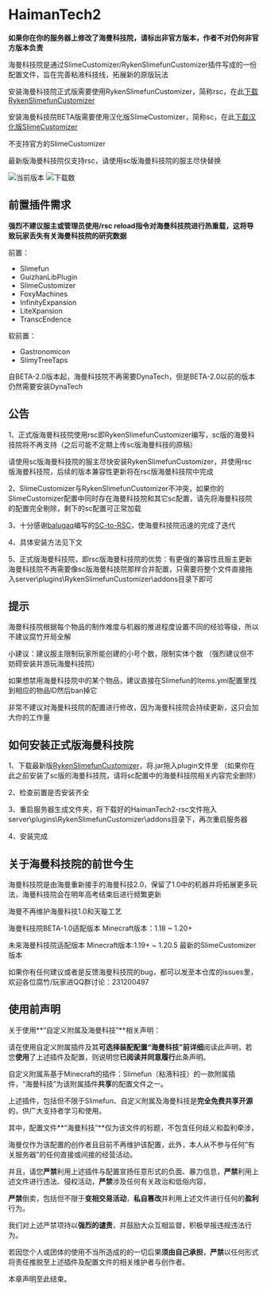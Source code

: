 # HaimanTech2
**如果你在你的服务器上修改了海曼科技院，请标出非官方版本，作者不对仍何非官方版本负责**

海曼科技院是通过SlimeCustomizer/RykenSlimefunCustomizer插件写成的一份配置文件，旨在完善粘液科技线，拓展新的原版玩法  

安装海曼科技院正式版需要使用RykenSlimefunCustomizer，简称rsc，在此[下载RykenSlimefunCustomizer](https://builds.guizhanss.com/SlimefunReloadingProject/RykenSlimeCustomizer/main)

安装海曼科技院BETA版需要使用汉化版SlimeCustomizer，简称sc，在此[下载汉化版SlimeCustomizer](https://builds.guizhanss.com/SlimefunGuguProject/SlimeCustomizer/master)

不支持官方的SlimeCustomizer

最新版海曼科技院仅支持rsc，请使用sc版海曼科技院的服主尽快替换

![当前版本](https://img.shields.io/github/v/release/haiman233/HaimanTech2?include_prereleases)
![下载数](https://img.shields.io/github/downloads/haiman233/HaimanTech2/total)

## 前置插件需求

**强烈不建议服主或管理员使用/rsc reload指令对海曼科技院进行热重载，这将导致玩家丢失有关海曼科技院的研究数据**

前置：
- Slimefun
- GuizhanLibPlugin
- SlimeCustomizer
- FoxyMachines
- InfinityExpansion
- LiteXpansion
- TranscEndence

软前置：
- Gastronomicon
- SlimyTreeTaps

自BETA-2.0版本起，海曼科技院不再需要DynaTech，但是BETA-2.0以前的版本仍然需要安装DynaTech

## 公告

1、正式版海曼科技院使用rsc即RykenSlimefunCustomizer编写，sc版的海曼科技院将不再支持（之后可能不定期上传sc版海曼科技的原稿）

请使用sc版海曼科技院的服主尽快安装RykenSlimefunCustomizer，并使用rsc版海曼科技院，后续的版本兼容性更新将在rsc版海曼科技院中完成

2、SlimeCustomizer与RykenSlimefunCustomizer不冲突，如果你的SlimeCustomizer配置中同时存在海曼科技院和其它sc配置，请先将海曼科技院的配置完全剔除，剩下的sc配置可正常加载

3、十分感谢[balugaq](https://github.com/balugaq)编写的[SC-to-RSC](https://github.com/SlimefunReloadingProject/SC-to-RSC)，使海曼科技院迅速的完成了迭代

4、具体安装方法见下文

5、正式版海曼科技院，即rsc版海曼科技院的优势：有更强的兼容性且服主更新海曼科技院不再需要像sc版海曼科技院那样合并配置，只需要将整个文件直接拖入server\plugins\RykenSlimefunCustomizer\addons目录下即可

## 提示

海曼科技院根据每个物品的制作难度与机器的推进程度设置不同的经验等级，所以不建议腐竹开局全解

小建议：建议服主限制玩家所能创建的小号个数，限制实体个数 （强烈建议但不妨碍安装并游玩海曼科技院）

如果想禁用海曼科技院中的某个物品，建议直接在Slimefun的Items.yml配置里找到相应的物品ID然后ban掉它

非常不建议对海曼科技院的配置进行修改，因为海曼科技院会持续更新，这只会加大你的工作量

## 如何安装正式版海曼科技院

1、下载最新版[RykenSlimefunCustomizer](https://builds.guizhanss.com/SlimefunReloadingProject/RykenSlimeCustomizer/main)，将.jar拖入plugin文件里
（如果你在此之前安装了sc版的海曼科技院，请将sc配置中的海曼科技院相关内容完全删除）

2、检查前置是否安装齐全

3、重启服务器生成文件夹，将下载好的HaimanTech2-rsc文件拖入server\plugins\RykenSlimefunCustomizer\addons目录下，再次重启服务器

4、安装完成


## 关于海曼科技院的前世今生
海曼科技院是由海曼重新接手的海曼科技2.0，保留了1.0中的机器并将拓展更多玩法，海曼科技院会在明年高考结束后进行频繁更新

海曼不再维护海曼科技1.0和天璇工艺

海曼科技院BETA-1.0适配版本
Minecraft版本：1.18 ~ 1.20+

未来海曼科技院适配版本
Minecraft版本:1.19+ ~ 1.20.5
最新的SlimeCustomizer版本

如果你有任何建议或者是反馈海曼科技院的bug，都可以发至本仓库的issues里，欢迎各位腐竹/玩家进QQ群讨论：231200497

## 使用前声明

关于使用**“自定义附属及海曼科技”**相关声明：

请在使用自定义附属插件及其**可选择装配配置“海曼科技”**前**详细**阅读此声明，若您**使用**了上述插件及配置，则说明您**已阅读并同意履行**此条声明。

自定义附属系基于Minecraft的插件：Slimefun（粘液科技）的一款附属插件，“海曼科技”为该附属插件**共享**的配置文件之一。

上述插件，包括但不限于Slimefun、自定义附属及海曼科技是**完全免费共享开源**的，供广大支持者学习和使用。

其中，配置文件**“海曼科技”**仅为该文件的标题，不包含任何歧义和盈利牵涉，

海曼仅作为该配置的创作者且目前不再维护该配置，此外，本人从不参与任何“有关服务器”的任何直接或间接的经营活动。

并且，请您**严禁**利用上述插件与配置宣扬任意形式的负面、暴力信息，**严禁**利用上述文件进行违法、侵权活动，**严禁**涉及任何有关政治和低俗内容，

**严禁**倒卖，包括但不限于**变相交易活动**，**私自篡改**并利用上述文件进行任何的**盈利**行为。

我们对上述严禁项持以**强烈的谴责**，并鼓励大众互相监督，积极举报违规违法行为。

若因您个人或团体的使用不当所造成的的一切后果**须由自己承担**，**严禁**以任何形式将责任推脱至上述插件及配置文件的相关维护者与创作者。

本章声明至此结束。


